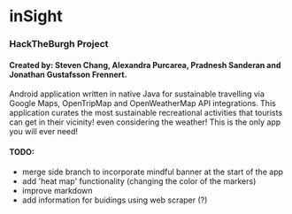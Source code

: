 # inSight
### HackTheBurgh Project
#### Created by: Steven Chang, Alexandra Purcarea, Pradnesh Sanderan and Jonathan Gustafsson Frennert. 

Android application written in native Java for sustainable travelling via Google Maps, OpenTripMap and OpenWeatherMap API integrations. This application curates the most sustainable recreational activities that tourists can get in their vicinity! even considering the weather! This is the only app you will ever need!

#### TODO: 
 * merge side branch to incorporate mindful banner at the start of the app 
 * add 'heat map' functionality (changing the color of the markers)
 * improve markdown
 * add information for buidings using web scraper (?)
